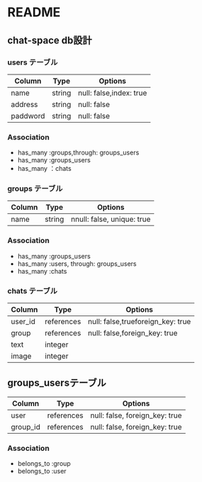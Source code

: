 # README
## chat-space db設計

### users テーブル
|Column|Type|Options|
|------|----|-------|
|name|string|null: false,index: true|
|address|string|null: false|
|paddword|string|null: false|

### Association
- has_many :groups,through: groups_users
- has_many :groups_users
- has_many ：chats

### groups テーブル
|Column|Type|Options|
|------|----|-------|
|name|string|nnull: false, unique: true|

### Association
- has_many :groups_users
- has_many :users, through: groups_users
- has_many :chats

### chats テーブル
|Column|Type|Options|
|------|----|-------|
|user_id|references|null: false,trueforeign_key: true|
|group|references|null: false,foreign_key: true|
|text|integer||
|image|integer||

## groups_usersテーブル
|Column|Type|Options|
|------|----|-------|
|user|references|null: false, foreign_key: true|
|group_id|references|null: false, foreign_key: true|

### Association
- belongs_to :group
- belongs_to :user
